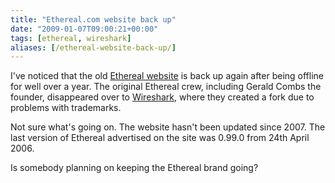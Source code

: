 ```yaml
---
title: "Ethereal.com website back up"
date: "2009-01-07T09:00:21+00:00"
tags: [ethereal, wireshark]
aliases: [/ethereal-website-back-up/]
---
```


I've noticed that the old [Ethereal website](http://www.ethereal.com/) is back up again after being offline for well over a year. The original Ethereal crew, including Gerald Combs the founder, disappeared over to [Wireshark](http://www.wireshark.org/), where they created a fork due to problems with trademarks.

Not sure what's going on. The website hasn't been updated since 2007. The last version of Ethereal advertised on the site was 0.99.0 from 24th April 2006.

Is somebody planning on keeping the Ethereal brand going?
